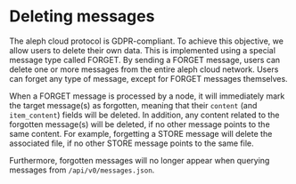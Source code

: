 # Deleting messages

The aleph cloud protocol is GDPR-compliant.
To achieve this objective, we allow users to delete their own data.
This is implemented using a special message type called FORGET.
By sending a FORGET message, users can delete one or more messages from the entire aleph cloud network.
Users can forget any type of message, except for FORGET messages themselves.

When a FORGET message is processed by a node, it will immediately mark the target message(s) as forgotten,
meaning that their `content` (and `item_content`) fields will be deleted.
In addition, any content related to the forgotten message(s) will be deleted, if no other message points to the same
content. For example, forgetting a STORE message will delete the associated file, if no other STORE message points
to the same file.

Furthermore, forgotten messages will no longer appear when querying messages from `/api/v0/messages.json`.
